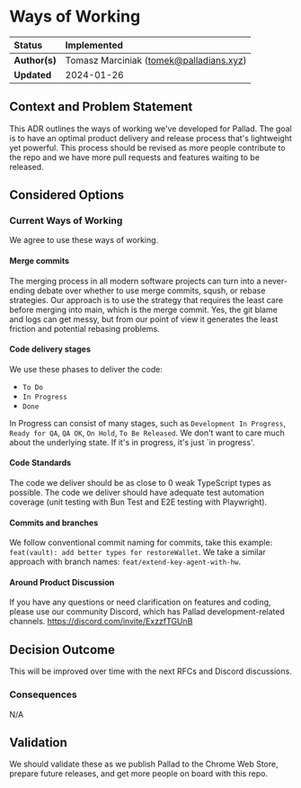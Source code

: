 # Ways of Working

| Status        | Implemented                             |
| :------------ | :-------------------------------------- |
| **Author(s)** | Tomasz Marciniak (tomek@palladians.xyz) |
| **Updated**   | 2024-01-26                              |

## Context and Problem Statement

This ADR outlines the ways of working we've developed for Pallad. The goal is to have an optimal product delivery and release process that's lightweight yet powerful. This process should be revised as more people contribute to the repo and we have more pull requests and features waiting to be released.

## Considered Options

### Current Ways of Working

We agree to use these ways of working.

#### Merge commits

The merging process in all modern software projects can turn into a never-ending debate over whether to use merge commits, sqush, or rebase strategies. Our approach is to use the strategy that requires the least care before merging into main, which is the merge commit. Yes, the git blame and logs can get messy, but from our point of view it generates the least friction and potential rebasing problems.

#### Code delivery stages

We use these phases to deliver the code:

- `To Do`
- `In Progress`
- `Done`

In Progress can consist of many stages, such as `Development In Progress`, `Ready for QA`, `QA OK`, `On Hold`, `To Be Released`. We don't want to care much about the underlying state. If it's in progress, it's just `in progress'.

#### Code Standards

The code we deliver should be as close to 0 weak TypeScript types as possible. The code we deliver should have adequate test automation coverage (unit testing with Bun Test and E2E testing with Playwright).

#### Commits and branches

We follow conventional commit naming for commits, take this example:
`feat(vault): add better types for restoreWallet`.
We take a similar approach with branch names:
`feat/extend-key-agent-with-hw`.

#### Around Product Discussion

If you have any questions or need clarification on features and coding, please use our community Discord, which has Pallad development-related channels.
https://discord.com/invite/ExzzfTGUnB

## Decision Outcome

This will be improved over time with the next RFCs and Discord discussions.

### Consequences

N/A

## Validation

We should validate these as we publish Pallad to the Chrome Web Store, prepare future releases, and get more people on board with this repo.
